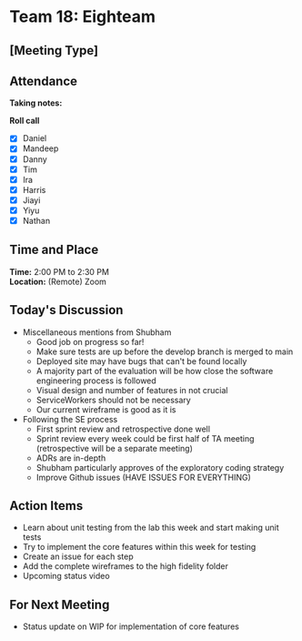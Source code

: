 # Team 18: Eighteam

## \[Meeting Type\]
  
## Attendance
**Taking notes:** <name>
  
**Roll call**
- [x] Daniel
- [x] Mandeep
- [x] Danny
- [x] Tim
- [x] Ira
- [x] Harris
- [x] Jiayi
- [x] Yiyu
- [x] Nathan
  
## Time and Place
**Time:** 2:00 PM to 2:30 PM
<br/>
**Location:** (Remote) Zoom
  
## Today's Discussion
- Miscellaneous mentions from Shubham
  - Good job on progress so far!
  - Make sure tests are up before the develop branch is merged to main
  - Deployed site may have bugs that can't be found locally 
  - A majority part of the evaluation will be how close the software engineering process is followed
  - Visual design and number of features in not crucial
  - ServiceWorkers should not be necessary
  - Our current wireframe is good as it is
- Following the SE process
  - First sprint review and retrospective done well
  - Sprint review every week could be first half of TA meeting (retrospective will be a separate meeting)
  - ADRs are in-depth
  - Shubham particularly approves of the exploratory coding strategy
  - Improve Github issues (HAVE ISSUES FOR EVERYTHING)
  
## Action Items
- Learn about unit testing from the lab this week and start making unit tests
- Try to implement the core features within this week for testing
- Create an issue for each step
- Add the complete wireframes to the high fidelity folder
- Upcoming status video
 
## For Next Meeting
- Status update on WIP for implementation of core features
